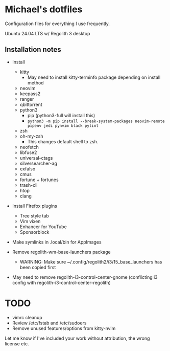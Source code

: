 # Michael's dotfiles

Configuration files for everything I use frequently.

Ubuntu 24.04 LTS w/ Regolith 3 desktop

## Installation notes

* Install
  - kitty
    + May need to install kitty-terminfo package depending on install method
  - neovim
  - keepass2
  - ranger
  - qbittorrent
  - python3
    + pip (python3-full will install this)
    + `python3 -m pip install --break-system-packages neovim-remote pipenv jedi pynvim black pylint`
  - zsh
  - oh-my-zsh
    + This changes default shell to zsh.
  - neofetch
  - libfuse2
  - universal-ctags
  - silversearcher-ag
  - exfalso
  - cmus
  - fortune + fortunes
  - trash-cli
  - htop
  - clang

* Install Firefox plugins
  - Tree style tab
  - Vim vixen
  - Enhancer for YouTube
  - Sponsorblock

* Make symlinks in .local/bin for AppImages

* Remove regolith-wm-base-launchers package
  - WARNING: Make sure ~/.config/regolith2/i3/15_base_launchers has been copied first

* May need to remove regolith-i3-control-center-gnome (conflicting i3 config with regolith-i3-control-center-regolith)

# TODO
* vimrc cleanup
* Review /etc/fstab and /etc/sudoers
* Remove unused features/options from kitty-nvim

Let me know if I've included your work without attribution, the wrong license etc.
